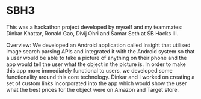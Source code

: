 # SBH3

This was a hackathon project developed by myself and my teammates: Dinkar Khattar, Ronald Gao, Divij Ohri and Samar Seth at SB Hacks III. 

Overview: We developed an Android application called Insight that utilised image search parsing APIs and integrated it with the Android system 
so that a user would be able to take a picture of anything on their phone and the app would tell the user what the object in the picture is.
In order to make this app more immediately functional to users, we developed some functionality around this core technology. Dinkar and I worked on 
creating a set of custom links incorporated into the app which would show the user what the best prices for the object were on Amazon and Target store. 


